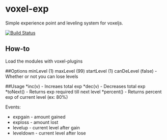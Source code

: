 voxel-exp
=========

Simple experience point and leveling system for voxeljs.

[![Build Status](https://travis-ci.org/Jiig/voxel-exp.svg?branch=master)](https://travis-ci.org/Jiig/voxel-exp)
## How-to
Load the modules with voxel-plugins

##Options
minLevel (1)
maxLevel (99)
startLevel (1)
canDeLevel (false) - Whether or not you can lose levels

##Usage
*inc(v) - Increaes total exp
*dec(v) - Decreases total exp
*toNext() - Returns exp required till next level
*percent() - Returns percent exp of current level (ex: 80%)

Events:
* expgain - amount gained
* exploss - amount lost
* levelup - current level after gain
* leveldown - current level after lose
